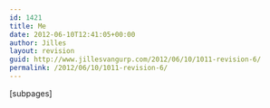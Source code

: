 ```yaml
---
id: 1421
title: Me
date: 2012-06-10T12:41:05+00:00
author: Jilles
layout: revision
guid: http://www.jillesvangurp.com/2012/06/10/1011-revision-6/
permalink: /2012/06/10/1011-revision-6/
---
```

[subpages]